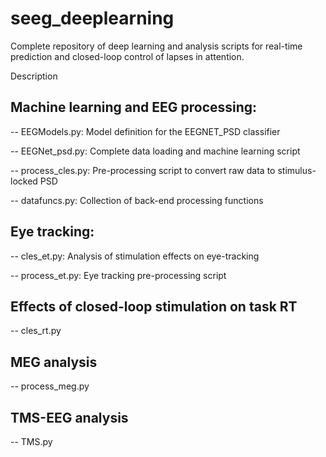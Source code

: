# seeg_deeplearning

Complete repository of deep learning and analysis scripts for 
real-time prediction and closed-loop control of lapses in 
attention. 

Description

Machine learning and EEG processing:
------------------------------------
-- EEGModels.py: Model definition for the EEGNET_PSD classifier

-- EEGNet_psd.py: Complete data loading and machine learning script

-- process_cles.py: Pre-processing script to convert raw data to stimulus-locked PSD

-- datafuncs.py: Collection of back-end processing functions

Eye tracking:
------------------------------------
-- cles_et.py: Analysis of stimulation effects on eye-tracking

-- process_et.py: Eye tracking pre-processing script

Effects of closed-loop stimulation on task RT
------------------------------------
-- cles_rt.py

MEG analysis
------------------------------------
-- process_meg.py

TMS-EEG analysis
------------------------------------
-- TMS.py
